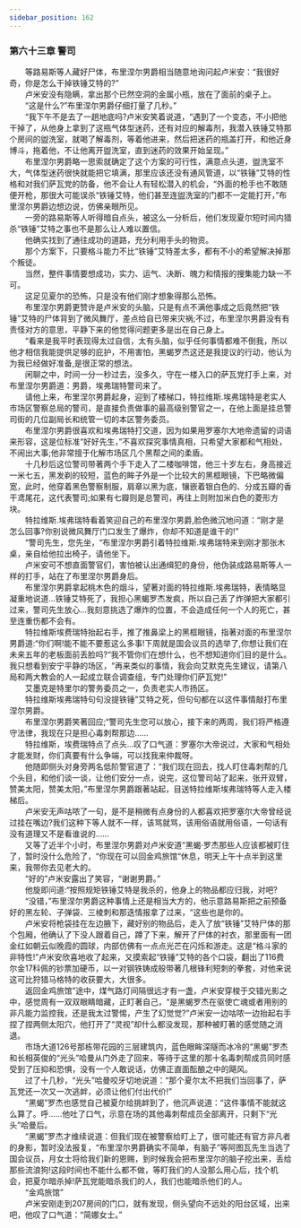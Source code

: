 ```yaml
---
sidebar_position: 162
---
```

### 第六十三章 警司  


　　等路易斯等人藏好尸体，布里涅尔男爵相当随意地询问起卢米安：“我很好奇，你是怎么干掉铁锤艾特的?”  
　　卢米安没有隐瞒，拿出那个已然空洞的金属小瓶，放在了面前的桌子上。  
　　“这是什么?”布里涅尔男爵仔细打量了几秒。”  
　　“我下午不是去了一趟地底吗?卢米安笑着说道，“遇到了一个变态，不小把他干掉了，从他身上拿到了这瓶气体型迷药，还有对应的解毒剂，我潜入铁锤艾特那个房间的盥洗室，就喝了解毒剂，等着他进来，然后把迷药的瓶盖打开，和他近身博斗，拖着他，不让他离开盥洗室，直到迷药的效果开始呈现。”  
　　布里涅尔男爵略一思索就确定了这个方案的可行性，满意点头道，盥洗室不大，气体型迷药很快就能把它填满，那里应该还没有通风管道，以“铁锤”艾特的性格和对我们萨瓦党的防备，他不会让人有轻松潜入的机会，“外面的枪手也不敢随便开枪，那很大可能误杀“铁锤艾特，他们甚至连盥洗室的门都不一定能打开，”布里涅尔男爵边想边说，仿佛亲眼所见。  
　　一旁的路易斯等人听得暗自点头，被这么一分析后，他们发现夏尔短时间内猎杀“铁锤”艾特之事也不是那么让人难以置信。  
　　他确实找到了通往成功的道路，充分利用手头的物资。  
　　那个方案下，只要格斗能力不比“铁锤”艾特差太多，都有不小的希望解决掉那个叛徒。  
　　当然，整件事情要想成功，实力、运气、决断、魄力和情报的搜集能力缺一不可。  
　　这足见夏尔的恐怖，只是没有他们刚才想象得那么恐怖。  
　　布里涅尔男爵更赞许是卢米安的头脑，只是有点不满他事成之后竟然把“铁锤”艾特的尸体背到了微风舞厅，差点给自已带来灾祸;不过，布里涅尔男爵没有有责怪对方的意思，平静下来的他觉得问题更多是出在自己身上。  
　　“看来是我平时表现得太过自信，太有头脑，似乎任何事情都难不倒我，所以他才相信我能提供足够的庇护，不用害怕，黑蝎罗杰这还是我提议的行动，他认为为我已经做好准备,是很正常的想法。  
　　闲聊之中，时间一分一秒过去，没多久，守在一楼入口的萨瓦党打手上来，对布里涅尔男爵道：男爵，埃弗瑞特警司来了。  
　　请他上来，布里涅尔男爵起身，迎到了楼梯口，特拉维斯.埃弗瑞特是老实人市场区警察总局的警司，是直接负责做事的最高级别警官之一，在他上面是挂总警司街的几位副局长和统管一切的本区警务委员。  
　　布里涅尔男爵很喜欢和埃弗瑞特打交道，因为如果用罗塞尔大地帝遗留的词语来形容，这是位标准“好好先生，”不喜欢探究事情真相，只希望大家都和气相处，不闹出大事;他非常擅于化解市场区几个黑帮之间的柔盾。  
　　十几秒后这位警司带著两个手下走入了二楼咖啡馆，他三十岁左右，身高接近一米七五，黑发剃的较短，蓝色的眸子外是一个比较大的黑框眼镜，下巴略微偏宽，此时，他穿着黑色警察制服，肩章以黑为底，镶嵌着银白色的、分成五瓣的香干鸢尾花，这代表警司;如果有七瓣则是总警司，再往上则附加米白色的菱形方块。  
　　特拉维斯.埃弗瑞特看着笑迎自己的布里涅尔男爵,脸色微沉地问道：“刚才是怎么回事?你别说微风舞厅门口发生了爆炸，你却不知道是谁干的!”  
　　“警司先生，您先坐，“布里涅尔男爵引着特拉维斯.埃弗瑞特来到刚才那张木桌，亲自给他拉出椅子，请他坐下。  
　　卢米安可不想直面警官们，害怕被认出通缉犯的身份，他伪装成路易斯等人一样的打手，站在了布里涅尔男爵身后。  
　　布里涅尔男爵拿起桃木色的烟斗，望著对面的特拉维斯.埃弗瑞特，表情略显凝重地说道…铁锤艾特死了，我担心黑蝎罗杰发疯，所以自己丢了炸弹把大家都引过来，警司先生放心…我刻意挑选了爆炸的位置，不会造成任何一个人的死亡，甚至连重伤都不会有。  
　　特拉维斯埃费瑞特抬起右手，推了推鼻梁上的黑框眼镜，指著对面的布里涅尔男爵道:“你们啊!能不能不要惹这么多事!下周就是国会议员的选举了,你想让我们在未来五年的老板面前丢脸吗?“我不管你们在想什么，也不想知道你们目的是什么。我只想看到安宁平静的场区，“再来类似的事情，我会向艾默克先生建议，请第八局和两大教会的人一起成立联合调查组，专门处理你们萨瓦党!”  
　　艾墨克是特里尔的警务委员之一，负责老实人市扬区。  
　　特拉维斯埃弗瑞特句句没提铁锤”艾特之死，但句句都在以这件事情敲打布里涅尔男爵。  
　　布里涅尔男爵笑著回应;“警司先生您可以放心，接下来的两周，我们将严格遵守法律，我现在只是担心毒刺帮那边……  
　　特拉维斯，埃费瑞特点了点头…叹了口气道：罗塞尔大帝说过，大家和气相处才能发财，你们真要有什么争端，可以找我来仲裁呀。  
　　他随即侧头对身旁两名低阶警官道了：“我们现在回去，找人盯住毒刺帮的几个头目，和他们谈一谈，让他们安分一点，说完，这位警司站了起来，张开双臂，赞美太阳，赞美太阳，”布里涅尔男爵跟著站起，目送特拉维斯埃弗瑞特等人走入楼梯后。  
　　卢米安无声咕哝了一句，是不是稍微有点身份的人都喜欢把罗塞尔大帝曾经说过挂在嘴边?我们这种下等人就不一样，该骂就骂，该用俗语就用俗语，一句话有没有道理又不是看谁说的……  
　　又等了近半个小时，布里涅尔男爵对卢米安道“黑蝎·罗杰那些人应该都被盯住了，暂时没什么危险了，“你现在可以回金鸡旅馆“休息，明天上午十点半到这里来，我带你去见老大的。  
　　“好的”卢米安露出了笑容，“谢谢男爵。”  
　　他旋即问道:“按照规矩铁锤艾特是我杀的，他身上的物品都应归我，对吧?  
　　“没错，”布里涅尔男爵这种事情上还是相当大方的，他示意路易斯把之前预备好的黑左轮、子弹袋、三棱刺和那迭情报拿了过来，“这些也是你的。  
　　卢米安将枪袋挂在左边腋下，藏好别的物品后，走入了放“铁锤”艾特尸体的那个包厢，他确认了下没人跟着自己，蹲了下来，解开了尸体的衬衣，那里面有一团金红如朝云似晚霞的圆球，内部仿佛有一点点光芒在闪烁和游走。这是“格斗家的非特性!”卢米安欣喜地收了起来，又摸索起“铁锤”艾特的各个口袋，翻出了116费尔金17科佩的钞票加硬币，以一对钢铁铸成般带著几根锋利短刺的拳套，对他来说这可比狩猎马格特的收获要大，大很多。  
　　返回金鸡旅馆”途中，煤气路灯间隔很远才有一盏，卢米安穿梭于交错光影之中，感觉周有一双双眼睛暗藏，正盯著自己，“是黑蝎罗杰在驱使亡魂或者用别的非凡能力监控我，还是我太过警惕，产生了幻觉觉?”卢米安一边咕哝一边抬起右手捏了捏两侧太阳穴，他打开了“灵视”却什么都没发现，那种被盯著的感觉随之消退。  
　　市场大道126号那栋带花园的三层建筑内，蓝色眼眸深隧而冰冷的“黑蝎”罗杰和长相英俊的“光头”哈曼从门外走了回来，等待于这里的那十名毒刺帮成员同时感受到了压抑和恐惧，没有一个人敢说话，仿佛正直面酝酿之中的飓风。  
　　过了十几秒，“光头”哈曼咬牙切地说道：“那个夏尔太不把我们当回事了，萨瓦党还一次又一次逃衅，必须让他们付出代价!”  
　　“黑蝎”罗杰也感觉自己被夏尔给挑衅到了，他沉声说道：“这件事情不能就这么算了。呼……他吐了口气，示意在场的其他毒刺帮成员全部离开，只剩下“光头”哈曼后。  
　　“黑蝎”罗杰才维续说道：但我们现在被警察给盯上了，很可能还有官方非凡者的身影，暂时没法报复，“布里涅尔男爵确实不简单，有脑子”等阿图瓦先生当选了国会议员，月女士将给我们新的恩赐，到时候我会把布里涅尔的脑子挖出来，丢给那些流浪狗!这段时间也不能什么都不做，等盯我们的人没那么用心后，找个机会，把夏尔暗杀掉!萨瓦党能暗杀我们的人，我们也能暗杀他们的人。  
　　“金鸡旅馆”  
　　卢米安刚走到207房间的门口，就有发现，侧头望向不远处的阳台区域，出来吧，他叹了口气道：“简娜女士。”  
